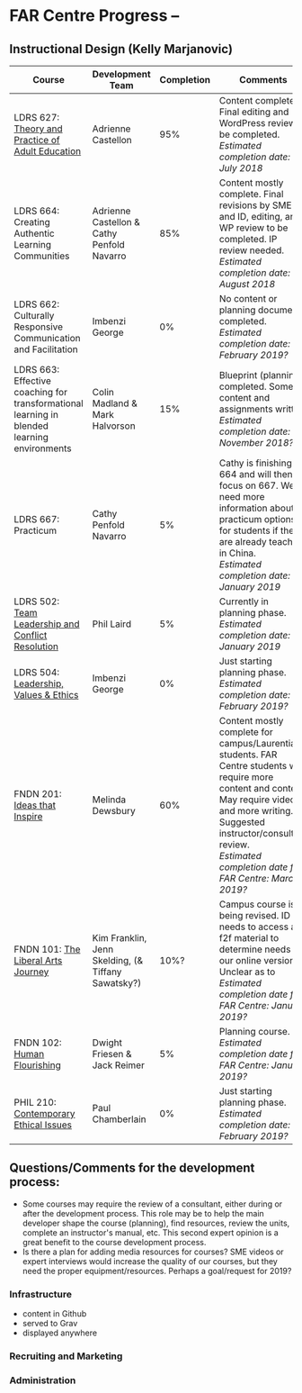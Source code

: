 

# FAR Centre Progress – 

## Instructional Design (Kelly Marjanovic)

| **Course** | **Development Team** | **Completion** | **Comments** |
| --- | --- | --- | --- |
| LDRS 627: [Theory and Practice of Adult Education](https://www.twu.ca/ldrs-627-theory-practice-adult-educ)  | Adrienne Castellon | 95% | Content complete. Final editing and WordPress review to be completed. <br>_Estimated completion date: July 2018_ |
| LDRS 664: Creating Authentic Learning Communities | Adrienne Castellon &amp; Cathy Penfold Navarro | 85% | Content mostly complete. Final revisions by SME and ID, editing, and WP review to be completed. IP review needed.<br>_Estimated completion date: August 2018_ |
| LDRS 662: Culturally Responsive Communication and Facilitation  | Imbenzi George | 0% | No content or planning documents completed.  <br>_Estimated completion date: February 2019?_ |
| LDRS 663: Effective coaching for transformational learning in blended learning environments  | Colin Madland &amp; Mark Halvorson | 15% | Blueprint (planning) completed.  Some content and assignments written.<br>_Estimated completion date: November 2018?_ |
| LDRS 667: Practicum | Cathy Penfold Navarro | 5% | Cathy is finishing 664 and will then focus on 667.  We need more information about practicum options for students if they are already teaching in China.<br>_Estimated completion date: January 2019_ |
| LDRS 502: [Team Leadership and Conflict Resolution](https://www.twu.ca/ldrs-502-team-ldrship-conflict-resolution) | Phil Laird | 5% | Currently in planning phase. <br>_Estimated completion date: January 2019_ |
| LDRS 504: [Leadership, Values &amp; Ethics](https://www.twu.ca/ldrs-504-leadership-values-ethics)  | Imbenzi George | 0% | Just starting planning phase.  <br>_Estimated completion date: February 2019?_ |
| FNDN 201: [Ideas that Inspire](https://www.twu.ca/fndn-201-ideas-inspire)  | Melinda Dewsbury | 60% | Content mostly complete for campus/Laurentian students.  FAR Centre students will require more content and context.  May require video and more writing. Suggested instructor/consultant review.<br>_Estimated completion date for FAR Centre: March 2019?_ |
| FNDN 101: [The Liberal Arts Journey](https://www.twu.ca/fndn-101-liberal-arts-journey)  | Kim Franklin, Jenn Skelding, (&amp; Tiffany Sawatsky?) | 10%? | Campus course is being revised. ID needs to access all f2f material to determine needs for our online version. <br>Unclear as to _Estimated completion date for FAR Centre: January 2019?_ |
| FNDN 102: [Human Flourishing​](https://www.twu.ca/fndn-102-human-flourishing)  | Dwight Friesen &amp; Jack Reimer | 5% | Planning course.<br>_Estimated completion date for FAR Centre: January 2019?_ |
| PHIL 210: [Contemporary Ethical Issues](https://www.twu.ca/phil-210-contemporary-ethical-issues)  | Paul Chamberlain | 0% | Just starting planning phase.  <br>_Estimated completion date: February 2019?_ |



## Questions/Comments for the development process:

- Some courses may require the review of a consultant, either during or after the development process. This role may be to help the main developer shape the course (planning), find resources, review the units, complete an instructor's manual, etc.  This second expert opinion is a great benefit to the course development process.
- Is there a plan for adding media resources for courses? SME videos or expert interviews would increase the quality of our courses, but they need the proper equipment/resources.  Perhaps a goal/request for 2019?

### Infrastructure
- content in Github
- served to Grav
- displayed anywhere

### Recruiting and Marketing

### Administration
